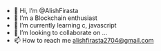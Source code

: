 - 👋 Hi, I’m @AlishFirasta
- 👀 I’m a Blockchain enthusiast  
- 🌱 I’m currently learning c, javascript
- 💞️ I’m looking to collaborate on ...
- 📫 How to reach me alishfirasta2704@gmail.com

<!---
AlishFirasta/AlishFirasta is a ✨ special ✨ repository because its `README.md` (this file) appears on your GitHub profile.
You can click the Preview link to take a look at your changes.
--->
